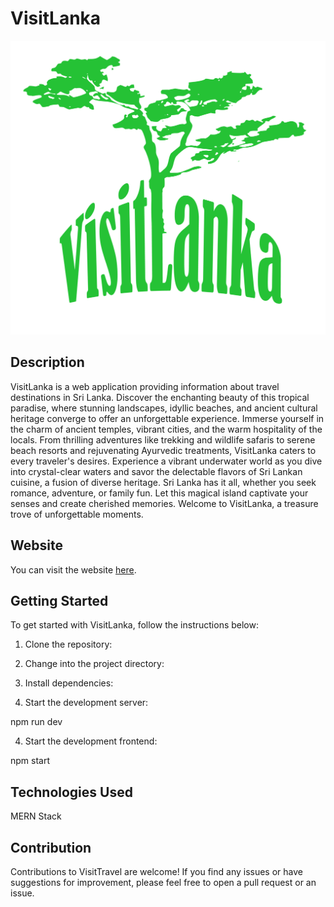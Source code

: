 # VisitLanka

![VisitLanka Logo](./webfrontend/public/logo.png)

## Description

VisitLanka is a web application providing information about travel destinations in Sri Lanka. Discover the enchanting beauty of this tropical paradise, where stunning landscapes, idyllic beaches, and ancient cultural heritage converge to offer an unforgettable experience. Immerse yourself in the charm of ancient temples, vibrant cities, and the warm hospitality of the locals. From thrilling adventures like trekking and wildlife safaris to serene beach resorts and rejuvenating Ayurvedic treatments, VisitLanka caters to every traveler's desires. Experience a vibrant underwater world as you dive into crystal-clear waters and savor the delectable flavors of Sri Lankan cuisine, a fusion of diverse heritage. Sri Lanka has it all, whether you seek romance, adventure, or family fun. Let this magical island captivate your senses and create cherished memories. Welcome to VisitLanka, a treasure trove of unforgettable moments.

## Website

You can visit the website [here](https://visitlanka.pages.dev/).

## Getting Started

To get started with VisitLanka, follow the instructions below:

1. Clone the repository:

2. Change into the project directory:

3. Install dependencies:

4. Start the development server:

npm run dev

4. Start the development frontend:

npm start

## Technologies Used

MERN Stack

## Contribution

Contributions to VisitTravel are welcome! If you find any issues or have suggestions for improvement, please feel free to open a pull request or an issue.

